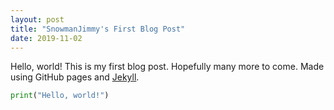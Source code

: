 ```yaml
---
layout: post
title: "SnowmanJimmy's First Blog Post"
date: 2019-11-02
---
```


Hello, world!  This is my first blog post.  Hopefully many more to come.  Made using GitHub pages and [Jekyll](http://jekyllrb.com).

~~~python
print("Hello, world!")
~~~